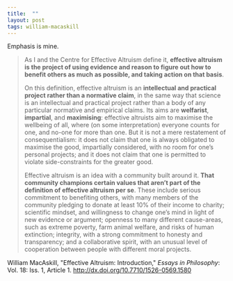 ```yaml
---
title:  ""
layout: post
tags: william-macaskill
---
```


Emphasis is mine.

> As I and the Centre for Effective Altruism define it, **effective altruism is the project of using evidence and reason to figure out how to benefit others as much as possible, and taking action on that basis**.
> 
> On this definition, effective altruism is an **intellectual and practical project rather than a normative claim**, in the same way that science is an intellectual and practical project rather than a body of any particular normative and empirical claims. Its aims are **welfarist**, **impartial**, and **maximising**: effective altruists aim to maximise the wellbeing of all, where (on some interpretation) everyone counts for one, and no-one for more than one. But it is not a mere restatement of consequentialism: it does not claim that one is always obligated to maximise the good, impartially considered, with no room for one’s personal projects; and it does not claim that one is permitted to violate side-constraints for the greater good.
> 
> Effective altruism is an idea with a community built around it. **That community champions certain values that aren’t part of the definition of effective altruism per se**. These include serious commitment to benefiting others, with many members of the community pledging to donate at least 10% of their income to charity; scientific mindset, and willingness to change one’s mind in light of new evidence or argument; openness to many different cause-areas, such as extreme poverty, farm animal welfare, and risks of human extinction; integrity, with a strong commitment to honesty and transparency; and a collaborative spirit, with an unusual level of cooperation between people with different moral projects.

William MacAskill, "Effective Altruism: Introduction," _Essays in Philosophy_: Vol. 18: Iss. 1, Article 1. http://dx.doi.org/10.7710/1526-0569.1580


